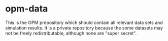 opm-data
========

This is the OPM prepository which should contain all relevant data sets
and simulation results. It is a private repository because the some datasets
may not be freely redistributable, although none are "super secret".
